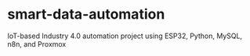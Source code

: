 # smart-data-automation
IoT-based Industry 4.0 automation project using ESP32, Python, MySQL, n8n, and Proxmox
